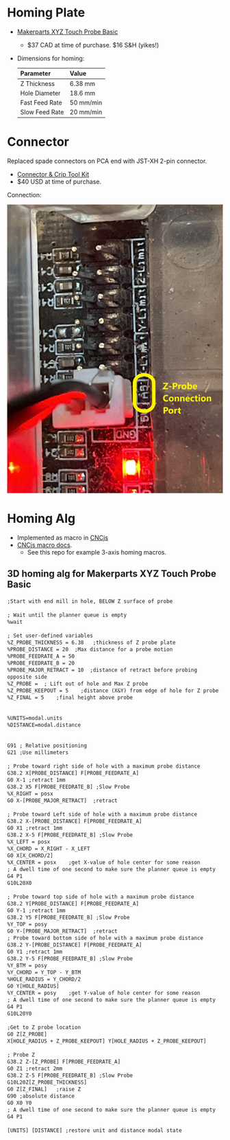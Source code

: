 # Homing Plate
* [Makerparts XYZ Touch Probe Basic](https://makerparts.ca/products/makerparts-xyz-touch-plate)
  * $37 CAD at time of purchase.  $16 S&H (yikes!)
* Dimensions for homing:

  | Parameter | Value|
  | --- | --- |
  | Z Thickness    | 6.38 mm |
  | Hole Diameter  | 18.6 mm |
  | Fast Feed Rate | 50 mm/min |
  | Slow Feed Rate | 20 mm/min | 

# Connector
Replaced spade connectors on PCA end with JST-XH 2-pin connector.
* [Connector & Crip Tool Kit](https://www.amazon.com/gp/product/B07ZK5F8HP/)
* $40 USD at time of purchase.

Connection:

<img src="images/z-probe-connection.png" alt="Connection to PCA" width="504" height="672">

# Homing Alg
* Implemented as macro in [CNCjs](https://cnc.js.org/)
* [CNCjs macro docs](https://github.com/cncjs/CNCjs-Macros).
  * See this repo for example 3-axis homing macros.

## 3D homing alg for Makerparts XYZ Touch Probe Basic

```
;Start with end mill in hole, BELOW Z surface of probe

; Wait until the planner queue is empty
%wait

; Set user-defined variables
%Z_PROBE_THICKNESS = 6.38	;thickness of Z probe plate
%PROBE_DISTANCE = 20  ;Max distance for a probe motion
%PROBE_FEEDRATE_A = 50
%PROBE_FEEDRATE_B = 20
%PROBE_MAJOR_RETRACT = 10  ;distance of retract before probing opposite side
%Z_PROBE = 	; Lift out of hole and Max Z probe
%Z_PROBE_KEEPOUT = 5	;distance (X&Y) from edge of hole for Z probe 
%Z_FINAL = 5	;final height above probe


%UNITS=modal.units
%DISTANCE=modal.distance


G91 ; Relative positioning
G21 ;Use millimeters

; Probe toward right side of hole with a maximum probe distance
G38.2 X[PROBE_DISTANCE] F[PROBE_FEEDRATE_A]
G0 X-1 ;retract 1mm
G38.2 X5 F[PROBE_FEEDRATE_B] ;Slow Probe
%X_RIGHT = posx
G0 X-[PROBE_MAJOR_RETRACT]	;retract

; Probe toward Left side of hole with a maximum probe distance
G38.2 X-[PROBE_DISTANCE] F[PROBE_FEEDRATE_A]
G0 X1 ;retract 1mm
G38.2 X-5 F[PROBE_FEEDRATE_B] ;Slow Probe
%X_LEFT = posx
%X_CHORD = X_RIGHT - X_LEFT
G0 X[X_CHORD/2]
%X_CENTER = posx	;get X-value of hole center for some reason
; A dwell time of one second to make sure the planner queue is empty
G4 P1
G10L20X0

; Probe toward top side of hole with a maximum probe distance
G38.2 Y[PROBE_DISTANCE] F[PROBE_FEEDRATE_A]
G0 Y-1 ;retract 1mm
G38.2 Y5 F[PROBE_FEEDRATE_B] ;Slow Probe
%Y_TOP = posy
G0 Y-[PROBE_MAJOR_RETRACT]	;retract
; Probe toward bottom side of hole with a maximum probe distance
G38.2 Y-[PROBE_DISTANCE] F[PROBE_FEEDRATE_A]
G0 Y1 ;retract 1mm
G38.2 Y-5 F[PROBE_FEEDRATE_B] ;Slow Probe
%Y_BTM = posy
%Y_CHORD = Y_TOP - Y_BTM
%HOLE_RADIUS = Y_CHORD/2
G0 Y[HOLE_RADIUS]
%Y_CENTER = posy	;get Y-value of hole center for some reason
; A dwell time of one second to make sure the planner queue is empty
G4 P1
G10L20Y0

;Get to Z probe location
G0 Z[Z_PROBE]
X[HOLE_RADIUS + Z_PROBE_KEEPOUT] Y[HOLE_RADIUS + Z_PROBE_KEEPOUT]

; Probe Z
G38.2 Z-[Z_PROBE] F[PROBE_FEEDRATE_A]
G0 Z1 ;retract 2mm
G38.2 Z-5 F[PROBE_FEEDRATE_B] ;Slow Probe
G10L20Z[Z_PROBE_THICKNESS]
G0 Z[Z_FINAL]	;raise Z
G90	;absolute distance
G0 X0 Y0
; A dwell time of one second to make sure the planner queue is empty
G4 P1

[UNITS] [DISTANCE] ;restore unit and distance modal state
```
